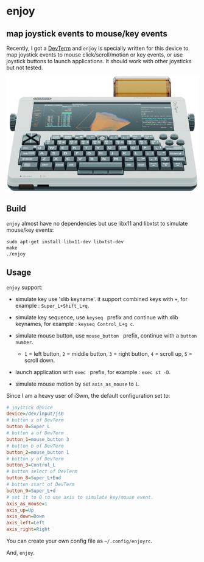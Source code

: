 # enjoy
## map joystick events to mouse/key events

Recently, I got a [DevTerm](https://www.clockworkpi.com/devterm) and `enjoy` is specially written for this device to map joystick events to mouse click/scroll/motion or key events, or use joystick buttons to launch applications. It should work with other joysticks but not tested.

![DevTerm](https://github.com/cjacker/enjoy/raw/main/DevTerm.png)

## Build

`enjoy` almost have no dependencies but use libx11 and libxtst to simulate mouse/key events:

```
sudo apt-get install libx11-dev libxtst-dev
make
./enjoy
```

## Usage

`enjoy` support:

* simulate key use 'xlib keyname'. it support combined keys with `+`, for example : `Super_L+Shift_L+q`.

* simulate key sequence, use `keyseq ` prefix and continue with xlib keynames, for example : `keyseq Control_L+g c`.

* simulate mouse button, use `mouse_button ` prefix, continue with a `button number`. 
    * `1` = left button, `2` = middle button, `3` = right button, `4` = scroll up, `5` = scroll down.

* launch application with `exec ` prefix, for example : `exec st -D`.

* simulate mouse motion by set `axis_as_mouse` to `1`. 


Since I am a heavy user of i3wm, the default configuration set to:

```ini
# joystick device
device=/dev/input/js0
# button x of DevTerm
button_0=Super_L
# button a of DevTerm
button_1=mouse_button 3
# button b of DevTerm
button_2=mouse_button 1
# button y of DevTerm
button_3=Control_L
# button select of DevTerm
button_8=Super_L+End
# button start of DevTerm
button_9=Super_L+d
# set it to 0 to use axis to simulate key/mouse event.
axis_as_mouse=1
axis_up=Up
axis_down=Down
axis_left=Left
axis_right=Right

```

You can create your own config file as `~/.config/enjoyrc`.

And, `enjoy`.

